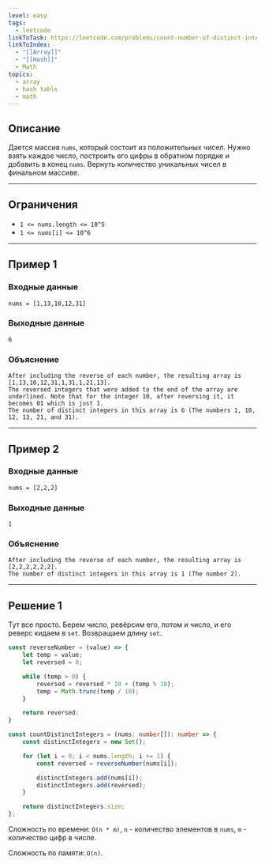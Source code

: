 ```yaml
---
level: easy
tags:
  - leetcode
linkToTask: https://leetcode.com/problems/count-number-of-distinct-integers-after-reverse-operations/
linkToIndex:
  - "[[Array]]"
  - "[[Hash]]"
  - Math
topics:
  - array
  - hash table
  - math
---
```

## Описание

Дается массив `nums`, который состоит из положительных чисел. Нужно взять каждое число, построить его цифры в обратном порядке и добавить в конец `nums`. Вернуть количество уникальных чисел в финальном массиве. 

---
## Ограничения

- `1 <= nums.length <= 10^5`
- `1 <= nums[i] <= 10^6`

---
## Пример 1

### Входные данные

```
nums = [1,13,10,12,31]
```
### Выходные данные

```
6
```
### Объяснение

```
After including the reverse of each number, the resulting array is [1,13,10,12,31,1,31,1,21,13].
The reversed integers that were added to the end of the array are underlined. Note that for the integer 10, after reversing it, it becomes 01 which is just 1.
The number of distinct integers in this array is 6 (The numbers 1, 10, 12, 13, 21, and 31).
```

---
## Пример 2

### Входные данные

```
nums = [2,2,2]
```
### Выходные данные

```
1
```
### Объяснение

```
After including the reverse of each number, the resulting array is [2,2,2,2,2,2].
The number of distinct integers in this array is 1 (The number 2).
```

---


## Решение 1

Тут все просто. Берем число, ревёрсим его, потом и число, и его реверс кидаем в `set`. Возвращаем длину `set`. 

```typescript
const reverseNumber = (value) => {
	let temp = value;
	let reversed = 0;

	while (temp > 0) {
		reversed = reversed * 10 + (temp % 10);
		temp = Math.trunc(temp / 10);
	}

	return reversed;
}

const countDistinctIntegers = (nums: number[]): number => {
	const distinctIntegers = new Set();

	for (let i = 0; i < nums.length; i += 1) {
		const reversed = reverseNumber(nums[i]);

		distinctIntegers.add(nums[i]);
		distinctIntegers.add(reversed);
	}

	return distinctIntegers.size;
};
```

Сложность по времени: `O(n * m)`, `n` - количество элементов в `nums`, `m` - количество цифр в числе.

Сложность по памяти: `O(n)`.